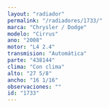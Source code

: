 ```yaml
---
layout: "radiador"
permalink: "/radiadores/1733/"
marca: "Chrysler / Dodge"
modelo: "Cirrus"
ano: "2008"
motor: "L4 2.4"
transmision: "Automática"
parte: "438144"
clima: "Con clima"
alto: "27 5/8"
ancho: "16 1/16"
observaciones: ""
id: "1733"
---
```


